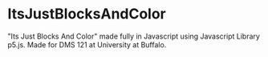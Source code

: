 # ItsJustBlocksAndColor
"Its Just Blocks And Color" made fully in Javascript using Javascript Library p5.js. Made for DMS 121 at University at Buffalo.
